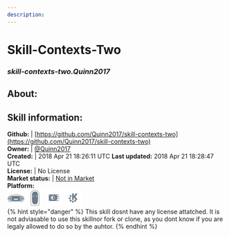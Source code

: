 ```yaml
---  
description:   
---  
```

# Skill-Contexts-Two  
### _skill-contexts-two.Quinn2017_  
## About:  


## Skill information:  
**Github:** | [https://github.com/Quinn2017/skill-contexts-two](https://github.com/Quinn2017/skill-contexts-two)  
**Owner:** | [@Quinn2017](https://github.com/Quinn2017)  
**Created:** | 2018 Apr 21 18:26:11 UTC  **Last updated:** 2018 Apr 21 18:28:47 UTC  
**License:** | No License  
**Market status:** | [Not in Market](https://market.mycroft.ai/skill/)  
**Platform:**  
 ![](../.gitbook/assets/mark-1-icon.png)  ![](../.gitbook/assets/mark-2-icon.png)  ![](../.gitbook/assets/picroft-icon.png)  ![](../.gitbook/assets/kde.png)   
{% hint style="danger" %}
This skill dosnt have any license attatched. It is not adviasable to use this skillnor fork or clone, as you dont know if you are legaly allowed to do so by the auhtor.
{% endhint %}
